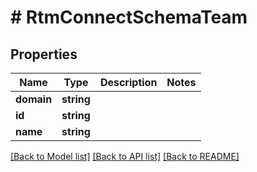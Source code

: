 # # RtmConnectSchemaTeam

## Properties

Name | Type | Description | Notes
------------ | ------------- | ------------- | -------------
**domain** | **string** |  |
**id** | **string** |  |
**name** | **string** |  |

[[Back to Model list]](../../README.md#models) [[Back to API list]](../../README.md#endpoints) [[Back to README]](../../README.md)
